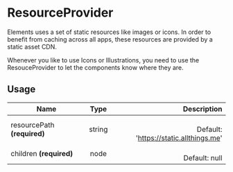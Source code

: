 # ResourceProvider
Elements uses a set of static resources like images or icons.
In order to benefit from caching across all apps, these resources are provided by a static asset CDN.

Whenever you like to use Icons or Illustrations, you need to use the ResouceProvider to let the components know where they are.
## Usage
| Name        | Type           | Description  |
| ----------- |:--------------:| ------------:|
|resourcePath **(required)**|string|<br>Default: 'https://static.allthings.me'
|children **(required)**|node|<br>Default: null
